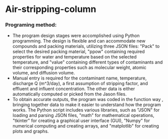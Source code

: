 # Air-stripping-column
### Programing method:
- The program design stages were accomplished using Python programming. The design is flexible and can accommodate new compounds and packing materials, utilizing three JSON files: "Pack" to select the desired packing material, "ppow" containing required properties for water and temperature based on the selected temperature, and "value" containing different types of contaminants and their corresponding properties such as molecular weight, atomic volume, and diffusion volume.
- Manual entry is required for the contaminant name, temperature, discharge Q (m^3/day), a first assumption of stripping factor, and effluent and influent concentration. The other data is either automatically computed or picked from the Jason files.
- To obtain accurate outputs, the program was coded in the function way , bringing together data to make it easier to understand how the program works. The Python script includes various libraries, such as "JSON" for loading and parsing JSON files, "math" for mathematical operations, "tkinter" for creating a graphical user interface (GUI), "Numpy" for numerical computing and creating arrays, and "matplotlib" for creating plots and graphs.
